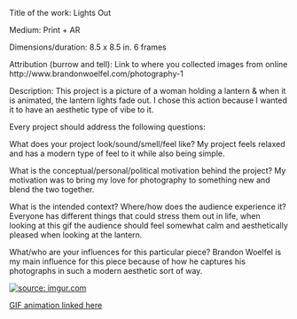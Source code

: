 Title of the work:
Lights Out
<p>
Medium: Print + AR
<p>
Dimensions/duration: 8.5 x 8.5 in.  6 frames
<p>
Attribution (burrow and tell): Link to where you collected images from online
http://www.brandonwoelfel.com/photography-1
<p>
Description: 
This project is a picture of a woman holding a lantern & when it is animated, the lantern lights fade out. I chose this action
because I wanted it to have an aesthetic type of vibe to it.
<p>
Every project should address the following questions:
<p>
What does your project look/sound/smell/feel like?
My project feels relaxed and has a modern type of feel to it while also being simple. 
<p>
What is the conceptual/personal/political motivation behind the project?
My motivation was to bring my love for photography to something new and blend the two together.
<p>
What is the intended context? Where/how does the audience experience it?
Everyone has different things that could stress them out in life, when looking at this gif the audience should feel
somewhat calm and aesthetically pleased when looking at the lantern.
<p>
What/who are your influences for this particular piece?
Brandon Woelfel is my main influence for this piece because of how he captures his photographs in such a modern aesthetic sort
of way.

<a href="https://imgur.com/45jVwTl"><img src="https://i.imgur.com/45jVwTl.jpg" title="source: imgur.com" /></a>

[GIF animation linked here](https://gph.is/g/Z58D8Yw)
